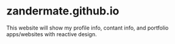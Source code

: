 # zandermate.github.io

This website will show my profile info, contant info, and portfolio apps/websites with reactive design.